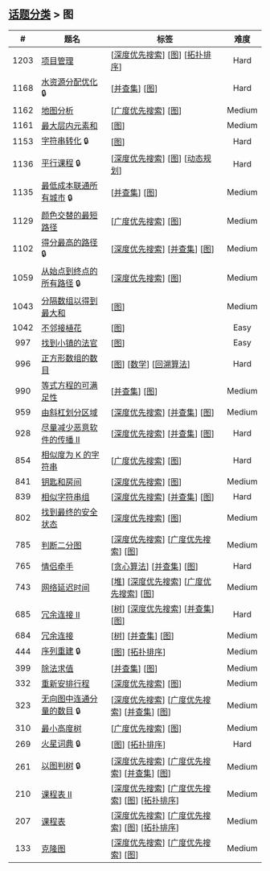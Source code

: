 <!--|This file generated by command(leetcode tag); DO NOT EDIT.            |-->
<!--+----------------------------------------------------------------------+-->
<!--|@author    openset <openset.wang@gmail.com>                           |-->
<!--|@link      https://github.com/openset                                 |-->
<!--|@home      https://github.com/tonymontaro/leetcode-hints                        |-->
<!--+----------------------------------------------------------------------+-->

## [话题分类](https://github.com/tonymontaro/leetcode-hints/blob/master/tag/README.md) > 图

| # | 题名 | 标签 | 难度 |
| :-: | - | - | :-: |
| 1203 | [项目管理](https://github.com/tonymontaro/leetcode-hints/tree/master/problems/sort-items-by-groups-respecting-dependencies) | [[深度优先搜索](https://github.com/tonymontaro/leetcode-hints/tree/master/tag/depth-first-search/README.md)] [[图](https://github.com/tonymontaro/leetcode-hints/tree/master/tag/graph/README.md)] [[拓扑排序](https://github.com/tonymontaro/leetcode-hints/tree/master/tag/topological-sort/README.md)]  | Hard |
| 1168 | [水资源分配优化](https://github.com/tonymontaro/leetcode-hints/tree/master/problems/optimize-water-distribution-in-a-village) 🔒 | [[并查集](https://github.com/tonymontaro/leetcode-hints/tree/master/tag/union-find/README.md)] [[图](https://github.com/tonymontaro/leetcode-hints/tree/master/tag/graph/README.md)]  | Hard |
| 1162 | [地图分析](https://github.com/tonymontaro/leetcode-hints/tree/master/problems/as-far-from-land-as-possible) | [[广度优先搜索](https://github.com/tonymontaro/leetcode-hints/tree/master/tag/breadth-first-search/README.md)] [[图](https://github.com/tonymontaro/leetcode-hints/tree/master/tag/graph/README.md)]  | Medium |
| 1161 | [最大层内元素和](https://github.com/tonymontaro/leetcode-hints/tree/master/problems/maximum-level-sum-of-a-binary-tree) | [[图](https://github.com/tonymontaro/leetcode-hints/tree/master/tag/graph/README.md)]  | Medium |
| 1153 | [字符串转化](https://github.com/tonymontaro/leetcode-hints/tree/master/problems/string-transforms-into-another-string) 🔒 | [[图](https://github.com/tonymontaro/leetcode-hints/tree/master/tag/graph/README.md)]  | Hard |
| 1136 | [平行课程](https://github.com/tonymontaro/leetcode-hints/tree/master/problems/parallel-courses) 🔒 | [[深度优先搜索](https://github.com/tonymontaro/leetcode-hints/tree/master/tag/depth-first-search/README.md)] [[图](https://github.com/tonymontaro/leetcode-hints/tree/master/tag/graph/README.md)] [[动态规划](https://github.com/tonymontaro/leetcode-hints/tree/master/tag/dynamic-programming/README.md)]  | Hard |
| 1135 | [最低成本联通所有城市](https://github.com/tonymontaro/leetcode-hints/tree/master/problems/connecting-cities-with-minimum-cost) 🔒 | [[并查集](https://github.com/tonymontaro/leetcode-hints/tree/master/tag/union-find/README.md)] [[图](https://github.com/tonymontaro/leetcode-hints/tree/master/tag/graph/README.md)]  | Medium |
| 1129 | [颜色交替的最短路径](https://github.com/tonymontaro/leetcode-hints/tree/master/problems/shortest-path-with-alternating-colors) | [[广度优先搜索](https://github.com/tonymontaro/leetcode-hints/tree/master/tag/breadth-first-search/README.md)] [[图](https://github.com/tonymontaro/leetcode-hints/tree/master/tag/graph/README.md)]  | Medium |
| 1102 | [得分最高的路径](https://github.com/tonymontaro/leetcode-hints/tree/master/problems/path-with-maximum-minimum-value) 🔒 | [[深度优先搜索](https://github.com/tonymontaro/leetcode-hints/tree/master/tag/depth-first-search/README.md)] [[并查集](https://github.com/tonymontaro/leetcode-hints/tree/master/tag/union-find/README.md)] [[图](https://github.com/tonymontaro/leetcode-hints/tree/master/tag/graph/README.md)]  | Medium |
| 1059 | [从始点到终点的所有路径](https://github.com/tonymontaro/leetcode-hints/tree/master/problems/all-paths-from-source-lead-to-destination) 🔒 | [[深度优先搜索](https://github.com/tonymontaro/leetcode-hints/tree/master/tag/depth-first-search/README.md)] [[图](https://github.com/tonymontaro/leetcode-hints/tree/master/tag/graph/README.md)]  | Medium |
| 1043 | [分隔数组以得到最大和](https://github.com/tonymontaro/leetcode-hints/tree/master/problems/partition-array-for-maximum-sum) | [[图](https://github.com/tonymontaro/leetcode-hints/tree/master/tag/graph/README.md)]  | Medium |
| 1042 | [不邻接植花](https://github.com/tonymontaro/leetcode-hints/tree/master/problems/flower-planting-with-no-adjacent) | [[图](https://github.com/tonymontaro/leetcode-hints/tree/master/tag/graph/README.md)]  | Easy |
| 997 | [找到小镇的法官](https://github.com/tonymontaro/leetcode-hints/tree/master/problems/find-the-town-judge) | [[图](https://github.com/tonymontaro/leetcode-hints/tree/master/tag/graph/README.md)]  | Easy |
| 996 | [正方形数组的数目](https://github.com/tonymontaro/leetcode-hints/tree/master/problems/number-of-squareful-arrays) | [[图](https://github.com/tonymontaro/leetcode-hints/tree/master/tag/graph/README.md)] [[数学](https://github.com/tonymontaro/leetcode-hints/tree/master/tag/math/README.md)] [[回溯算法](https://github.com/tonymontaro/leetcode-hints/tree/master/tag/backtracking/README.md)]  | Hard |
| 990 | [等式方程的可满足性](https://github.com/tonymontaro/leetcode-hints/tree/master/problems/satisfiability-of-equality-equations) | [[并查集](https://github.com/tonymontaro/leetcode-hints/tree/master/tag/union-find/README.md)] [[图](https://github.com/tonymontaro/leetcode-hints/tree/master/tag/graph/README.md)]  | Medium |
| 959 | [由斜杠划分区域](https://github.com/tonymontaro/leetcode-hints/tree/master/problems/regions-cut-by-slashes) | [[深度优先搜索](https://github.com/tonymontaro/leetcode-hints/tree/master/tag/depth-first-search/README.md)] [[并查集](https://github.com/tonymontaro/leetcode-hints/tree/master/tag/union-find/README.md)] [[图](https://github.com/tonymontaro/leetcode-hints/tree/master/tag/graph/README.md)]  | Medium |
| 928 | [尽量减少恶意软件的传播 II](https://github.com/tonymontaro/leetcode-hints/tree/master/problems/minimize-malware-spread-ii) | [[深度优先搜索](https://github.com/tonymontaro/leetcode-hints/tree/master/tag/depth-first-search/README.md)] [[并查集](https://github.com/tonymontaro/leetcode-hints/tree/master/tag/union-find/README.md)] [[图](https://github.com/tonymontaro/leetcode-hints/tree/master/tag/graph/README.md)]  | Hard |
| 854 | [相似度为 K 的字符串](https://github.com/tonymontaro/leetcode-hints/tree/master/problems/k-similar-strings) | [[广度优先搜索](https://github.com/tonymontaro/leetcode-hints/tree/master/tag/breadth-first-search/README.md)] [[图](https://github.com/tonymontaro/leetcode-hints/tree/master/tag/graph/README.md)]  | Hard |
| 841 | [钥匙和房间](https://github.com/tonymontaro/leetcode-hints/tree/master/problems/keys-and-rooms) | [[深度优先搜索](https://github.com/tonymontaro/leetcode-hints/tree/master/tag/depth-first-search/README.md)] [[图](https://github.com/tonymontaro/leetcode-hints/tree/master/tag/graph/README.md)]  | Medium |
| 839 | [相似字符串组](https://github.com/tonymontaro/leetcode-hints/tree/master/problems/similar-string-groups) | [[深度优先搜索](https://github.com/tonymontaro/leetcode-hints/tree/master/tag/depth-first-search/README.md)] [[并查集](https://github.com/tonymontaro/leetcode-hints/tree/master/tag/union-find/README.md)] [[图](https://github.com/tonymontaro/leetcode-hints/tree/master/tag/graph/README.md)]  | Hard |
| 802 | [找到最终的安全状态](https://github.com/tonymontaro/leetcode-hints/tree/master/problems/find-eventual-safe-states) | [[深度优先搜索](https://github.com/tonymontaro/leetcode-hints/tree/master/tag/depth-first-search/README.md)] [[图](https://github.com/tonymontaro/leetcode-hints/tree/master/tag/graph/README.md)]  | Medium |
| 785 | [判断二分图](https://github.com/tonymontaro/leetcode-hints/tree/master/problems/is-graph-bipartite) | [[深度优先搜索](https://github.com/tonymontaro/leetcode-hints/tree/master/tag/depth-first-search/README.md)] [[广度优先搜索](https://github.com/tonymontaro/leetcode-hints/tree/master/tag/breadth-first-search/README.md)] [[图](https://github.com/tonymontaro/leetcode-hints/tree/master/tag/graph/README.md)]  | Medium |
| 765 | [情侣牵手](https://github.com/tonymontaro/leetcode-hints/tree/master/problems/couples-holding-hands) | [[贪心算法](https://github.com/tonymontaro/leetcode-hints/tree/master/tag/greedy/README.md)] [[并查集](https://github.com/tonymontaro/leetcode-hints/tree/master/tag/union-find/README.md)] [[图](https://github.com/tonymontaro/leetcode-hints/tree/master/tag/graph/README.md)]  | Hard |
| 743 | [网络延迟时间](https://github.com/tonymontaro/leetcode-hints/tree/master/problems/network-delay-time) | [[堆](https://github.com/tonymontaro/leetcode-hints/tree/master/tag/heap/README.md)] [[深度优先搜索](https://github.com/tonymontaro/leetcode-hints/tree/master/tag/depth-first-search/README.md)] [[广度优先搜索](https://github.com/tonymontaro/leetcode-hints/tree/master/tag/breadth-first-search/README.md)] [[图](https://github.com/tonymontaro/leetcode-hints/tree/master/tag/graph/README.md)]  | Medium |
| 685 | [冗余连接 II](https://github.com/tonymontaro/leetcode-hints/tree/master/problems/redundant-connection-ii) | [[树](https://github.com/tonymontaro/leetcode-hints/tree/master/tag/tree/README.md)] [[深度优先搜索](https://github.com/tonymontaro/leetcode-hints/tree/master/tag/depth-first-search/README.md)] [[并查集](https://github.com/tonymontaro/leetcode-hints/tree/master/tag/union-find/README.md)] [[图](https://github.com/tonymontaro/leetcode-hints/tree/master/tag/graph/README.md)]  | Hard |
| 684 | [冗余连接](https://github.com/tonymontaro/leetcode-hints/tree/master/problems/redundant-connection) | [[树](https://github.com/tonymontaro/leetcode-hints/tree/master/tag/tree/README.md)] [[并查集](https://github.com/tonymontaro/leetcode-hints/tree/master/tag/union-find/README.md)] [[图](https://github.com/tonymontaro/leetcode-hints/tree/master/tag/graph/README.md)]  | Medium |
| 444 | [序列重建](https://github.com/tonymontaro/leetcode-hints/tree/master/problems/sequence-reconstruction) 🔒 | [[图](https://github.com/tonymontaro/leetcode-hints/tree/master/tag/graph/README.md)] [[拓扑排序](https://github.com/tonymontaro/leetcode-hints/tree/master/tag/topological-sort/README.md)]  | Medium |
| 399 | [除法求值](https://github.com/tonymontaro/leetcode-hints/tree/master/problems/evaluate-division) | [[并查集](https://github.com/tonymontaro/leetcode-hints/tree/master/tag/union-find/README.md)] [[图](https://github.com/tonymontaro/leetcode-hints/tree/master/tag/graph/README.md)]  | Medium |
| 332 | [重新安排行程](https://github.com/tonymontaro/leetcode-hints/tree/master/problems/reconstruct-itinerary) | [[深度优先搜索](https://github.com/tonymontaro/leetcode-hints/tree/master/tag/depth-first-search/README.md)] [[图](https://github.com/tonymontaro/leetcode-hints/tree/master/tag/graph/README.md)]  | Medium |
| 323 | [无向图中连通分量的数目](https://github.com/tonymontaro/leetcode-hints/tree/master/problems/number-of-connected-components-in-an-undirected-graph) 🔒 | [[深度优先搜索](https://github.com/tonymontaro/leetcode-hints/tree/master/tag/depth-first-search/README.md)] [[广度优先搜索](https://github.com/tonymontaro/leetcode-hints/tree/master/tag/breadth-first-search/README.md)] [[并查集](https://github.com/tonymontaro/leetcode-hints/tree/master/tag/union-find/README.md)] [[图](https://github.com/tonymontaro/leetcode-hints/tree/master/tag/graph/README.md)]  | Medium |
| 310 | [最小高度树](https://github.com/tonymontaro/leetcode-hints/tree/master/problems/minimum-height-trees) | [[广度优先搜索](https://github.com/tonymontaro/leetcode-hints/tree/master/tag/breadth-first-search/README.md)] [[图](https://github.com/tonymontaro/leetcode-hints/tree/master/tag/graph/README.md)]  | Medium |
| 269 | [火星词典](https://github.com/tonymontaro/leetcode-hints/tree/master/problems/alien-dictionary) 🔒 | [[图](https://github.com/tonymontaro/leetcode-hints/tree/master/tag/graph/README.md)] [[拓扑排序](https://github.com/tonymontaro/leetcode-hints/tree/master/tag/topological-sort/README.md)]  | Hard |
| 261 | [以图判树](https://github.com/tonymontaro/leetcode-hints/tree/master/problems/graph-valid-tree) 🔒 | [[深度优先搜索](https://github.com/tonymontaro/leetcode-hints/tree/master/tag/depth-first-search/README.md)] [[广度优先搜索](https://github.com/tonymontaro/leetcode-hints/tree/master/tag/breadth-first-search/README.md)] [[并查集](https://github.com/tonymontaro/leetcode-hints/tree/master/tag/union-find/README.md)] [[图](https://github.com/tonymontaro/leetcode-hints/tree/master/tag/graph/README.md)]  | Medium |
| 210 | [课程表 II](https://github.com/tonymontaro/leetcode-hints/tree/master/problems/course-schedule-ii) | [[深度优先搜索](https://github.com/tonymontaro/leetcode-hints/tree/master/tag/depth-first-search/README.md)] [[广度优先搜索](https://github.com/tonymontaro/leetcode-hints/tree/master/tag/breadth-first-search/README.md)] [[图](https://github.com/tonymontaro/leetcode-hints/tree/master/tag/graph/README.md)] [[拓扑排序](https://github.com/tonymontaro/leetcode-hints/tree/master/tag/topological-sort/README.md)]  | Medium |
| 207 | [课程表](https://github.com/tonymontaro/leetcode-hints/tree/master/problems/course-schedule) | [[深度优先搜索](https://github.com/tonymontaro/leetcode-hints/tree/master/tag/depth-first-search/README.md)] [[广度优先搜索](https://github.com/tonymontaro/leetcode-hints/tree/master/tag/breadth-first-search/README.md)] [[图](https://github.com/tonymontaro/leetcode-hints/tree/master/tag/graph/README.md)] [[拓扑排序](https://github.com/tonymontaro/leetcode-hints/tree/master/tag/topological-sort/README.md)]  | Medium |
| 133 | [克隆图](https://github.com/tonymontaro/leetcode-hints/tree/master/problems/clone-graph) | [[深度优先搜索](https://github.com/tonymontaro/leetcode-hints/tree/master/tag/depth-first-search/README.md)] [[广度优先搜索](https://github.com/tonymontaro/leetcode-hints/tree/master/tag/breadth-first-search/README.md)] [[图](https://github.com/tonymontaro/leetcode-hints/tree/master/tag/graph/README.md)]  | Medium |
